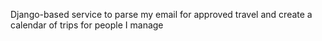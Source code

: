 Django-based service to parse my email for approved travel and create a calendar of trips for people I manage
